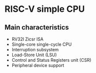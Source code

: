 # RISC-V simple CPU
## Main characteristics
* RV32I Zicsr ISA
* Single-core single-cycle CPU
* Interruption subsystem
* Load-Store Unit (LSU)
* Control and Status Registers unit (CSR)
* Peripheral device support
